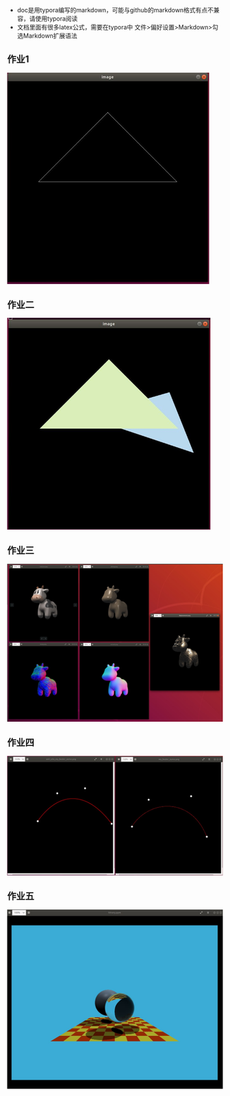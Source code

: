 + doc是用typora编写的markdown，可能与github的markdown格式有点不兼容，请使用typora阅读
+ 文档里面有很多latex公式，需要在typora中 文件>偏好设置>Markdown>勾选Markdown扩展语法



## 作业1

<img src="doc/img/作业1截图.JPG" style="zoom:67%;" />

## 作业二

<img src="doc/img/作业2截图.JPG" style="zoom:67%;" />



## 作业三

![](doc/img/games101作业3截图.JPG)



## 作业四

![](doc/img/games101作业4截图.JPG)



## 作业五

![](doc/img/games101作业五截图.JPG)
